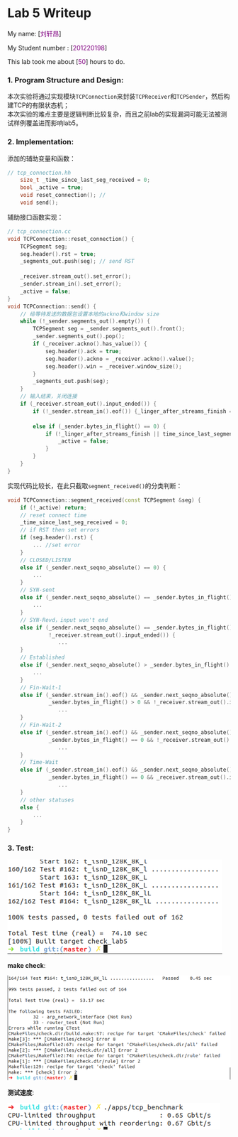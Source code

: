 Lab 5 Writeup
=============

My name: [<font color="purple">刘轩昂</font>]

My Student number : [<font color="purple">201220198</font>]

This lab took me about [<font color="purple">50</font>] hours to do.

### 1. Program Structure and Design:

本次实验将通过实现模块`TCPConnection`来封装`TCPReceiver`和`TCPSender`，然后构建TCP的有限状态机；<br>
本次实验的难点主要是逻辑判断比较复杂，而且之前lab的实现漏洞可能无法被测试样例覆盖进而影响lab5。

### 2. Implementation:

添加的辅助变量和函数：
``` cpp
// tcp_connection.hh
    size_t _time_since_last_seg_received = 0;
    bool _active = true;
    void reset_connection(); //
    void send();
```
辅助接口函数实现：
``` cpp
// tcp_connection.cc
void TCPConnection::reset_connection() {
    TCPSegment seg;
    seg.header().rst = true;
    _segments_out.push(seg); // send RST

    _receiver.stream_out().set_error();
    _sender.stream_in().set_error();
    _active = false;
}
void TCPConnection::send() {
    // 给等待发送的数据包设置本地的ackno和window size
    while (!_sender.segments_out().empty()) {
        TCPSegment seg = _sender.segments_out().front();
        _sender.segments_out().pop();
        if (_receiver.ackno().has_value()) {
            seg.header().ack = true;
            seg.header().ackno = _receiver.ackno().value();
            seg.header().win = _receiver.window_size();
        }
        _segments_out.push(seg);
    }
    // 输入结束，关闭连接
    if (_receiver.stream_out().input_ended()) {
        if (!_sender.stream_in().eof()) {_linger_after_streams_finish = false;}

        else if (_sender.bytes_in_flight() == 0) {
            if (!_linger_after_streams_finish || time_since_last_segment_received() >= 10 * _cfg.rt_timeout) {
                _active = false;
            }
        }
    }
} 
```
实现代码比较长，在此只截取`segment_received()`的分类判断：
``` cpp
void TCPConnection::segment_received(const TCPSegment &seg) {
    if (!_active) return;
    // reset connect time
    _time_since_last_seg_received = 0;
    // if RST then set errors
    if (seg.header().rst) {
        ... //set error
    }
    // CLOSED/LISTEN
    else if (_sender.next_seqno_absolute() == 0) {
        ...
    }
    // SYN-sent
    else if (_sender.next_seqno_absolute() == _sender.bytes_in_flight() && !_receiver.ackno().has_value()) {
        ...
    }
    // SYN-Revd，input won't end
    else if (_sender.next_seqno_absolute() == _sender.bytes_in_flight() && _receiver.ackno().has_value() &&
             !_receiver.stream_out().input_ended()) {
                ...
    }
    // Established
    else if (_sender.next_seqno_absolute() > _sender.bytes_in_flight() && !_sender.stream_in().eof()) {
        ...
    }
    // Fin-Wait-1
    else if (_sender.stream_in().eof() && _sender.next_seqno_absolute() == _sender.stream_in().bytes_written() + 2 &&
             _sender.bytes_in_flight() > 0 && !_receiver.stream_out().input_ended()) {
                ...
    }
    // Fin-Wait-2
    else if (_sender.stream_in().eof() && _sender.next_seqno_absolute() == _sender.stream_in().bytes_written() + 2 &&
             _sender.bytes_in_flight() == 0 && !_receiver.stream_out().input_ended()) {
                ...
    }
    // Time-Wait
    else if (_sender.stream_in().eof() && _sender.next_seqno_absolute() == _sender.stream_in().bytes_written() + 2 &&
             _sender.bytes_in_flight() == 0 && _receiver.stream_out().input_ended()) {
                ...
    }
    // other statuses
    else {
        ...
    }
}
```


### 3. Test:

![](./lab5.png)

**make check**:

![](./lab5-check.png)

**测试速度**:

![](./lab5-performance.png)

